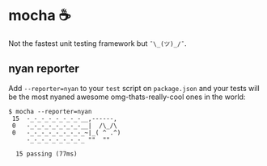 # mocha ☕️

Not the fastest unit testing framework but `¯\_(ツ)_/¯`.

## nyan reporter

Add `--reporter=nyan` to your `test` script on `package.json` and your tests will be the most nyaned awesome omg-thats-really-cool ones in the world:

```
$ mocha --reporter=nyan
 15  -_-_-_-_-_-_-_-__,------,
 0   -_-_-_-_-_-_-_-__|  /\_/\
 0   -_-_-_-_-_-_-_-_~|_( ^ .^)
     -_-_-_-_-_-_-_-_ ""  ""

  15 passing (77ms)
```
